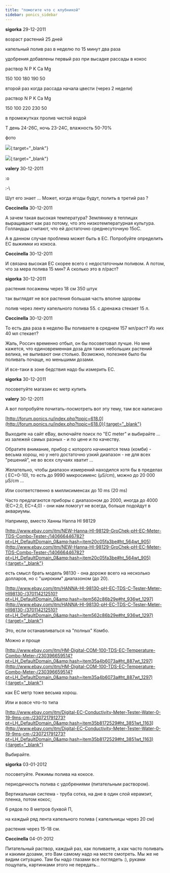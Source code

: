 ```yaml
---
title: "помогите что с клубникой"
sidebar: ponics_sidebar
---
```


**sigorka** 29-12-2011

возраст растений 25 дней

капельный полив раз в неделю по 15 минут два раза

удобрения добавлены первый раз при высадке рассады в кокос

раствор N P K Ca Mg

150 100 180 190 50

второй раз когда рассада начала цвести (через 2 недели)

раствор N P K Ca Mg

150 100 220 230 50

в промежутках пролив чистой водой

Т день 24-26С, ночь 23-24С, влажность 50-70%

фото

[![](/attachimages/9758_DSCF2327(1).jpg)](https://t.me/ponics_ru_files/7069){:target="_blank"}

[![](/attachimages/9760_DSCF2328(1).jpg)](https://t.me/ponics_ru_files/7070){:target="_blank"}

**valery** 30-12-2011

 :o

:-\

Шут его знает ... Может, когда ягоды будут, полить в третий раз ?


**Coccinella** 30-12-2011

А зачем такая высокая температура? Землянику в теплицах выращивают как раз потому, что это низкотемпературная культура. Голландцы считают, что ей достаточно среднесуточную 15оС.

А в данном случае проблема может быть в ЕС. Попробуйте определить ЕС выжимки из кокоса.


**Coccinella** 30-12-2011

И связана высокая ЕС скорее всего с недостаточным поливом. А потом, что за мера полива 15 мин? А сколько это в л/раст?


**sigorka** 30-12-2011

растения посажены через 18 см 350 штук

так выглядят не все растения большая часть вполне здоровы

полив через ленту капельного полива 55. с дренажа стекает 15 л.


**Coccinella** 30-12-2011

То есть два раза в неделю Вы поливаете в среднем 157 мл/раст? Из них 40 мл стекает? 

Жаль, Россич временно отбыл, он бы посоветовал лучше. Но мне кажется, что единовременная доза для таких небольших растений велика, не выпивают они столько. Возможно, полезнее было бы поливать почаще, но меньшими дозами.

И все-таки в зоне бедствия надо бы измерить ЕС.


**sigorka** 30-12-2011

посоветуйте магазин ес метр купить


**valery** 30-12-2011

А вот попробуйте почитать-посмотреть вот эту тему, там все написано

[http://forum.ponics.ru/index.php?topic=618.0](http://forum.ponics.ru/index.php?topic=618.0){:target="_blank"}

Выходите на сайт eBay, включайте поиск по "EC meter" и выбирайте ... из залежей самых разных - и по цене и по качеству.

Обратите внимание, прибор с которого начинается тема (комби) - весьма хорош, но у него достаточно узкий диапазон - не для всех "решений", не во всех случаях хватит ...

Желательно, чтобы диапазон измерений находился хотя бы в пределах ( ЕС=0-10), то есть до 9990 микросименс (µS/cm), можно до 20 000 µS/cm ...

Или соответственно в миллисименсах до 10 ms (20 ms)

Часто предлагаются приборы с диапазоном до 2000, иногда до 4000 (ЕС=2,0, ЕС=4,0) - они нам помогут не всегда, больше подойдут в аквариумы.

Например, вместо Ханны Hanna HI 98129 

[http://www.ebay.com/itm/NEW-Hanna-HI-98129-GroChek-pH-EC-Meter-TDS-Combo-Tester-/140666446782?pt=LH_DefaultDomain_0&amp;hash=item20c05fa3be#ht_564wt_905](http://www.ebay.com/itm/NEW-Hanna-HI-98129-GroChek-pH-EC-Meter-TDS-Combo-Tester-/140666446782?pt=LH_DefaultDomain_0&amp;hash=item20c05fa3be#ht_564wt_905){:target="_blank"}

есть смысл брать модель 98130 - она дороже всего на несколько долларов, но с "широким" диапазоном (до 20).

[http://www.ebay.com/itm/HANNA-HI-98130-pH-EC-TDS-C-Tester-Meter-HI98130-/370114212510?pt=LH_DefaultDomain_0&amp;hash=item562c86b29e#ht_936wt_1297](http://www.ebay.com/itm/HANNA-HI-98130-pH-EC-TDS-C-Tester-Meter-HI98130-/370114212510?pt=LH_DefaultDomain_0&amp;hash=item562c86b29e#ht_936wt_1297){:target="_blank"}

Это, если останавливаться на "полных" Комбо.

Можно и проще

[http://www.ebay.com/itm/HM-Digital-COM-100-TDS-EC-Temperature-Combo-Meter-/230396659514?pt=LH_DefaultDomain_0&amp;hash=item35a4b6073a#ht_887wt_1297](http://www.ebay.com/itm/HM-Digital-COM-100-TDS-EC-Temperature-Combo-Meter-/230396659514?pt=LH_DefaultDomain_0&amp;hash=item35a4b6073a#ht_887wt_1297){:target="_blank"}

как ЕС метр тоже весьма хорош.

Или и вовсе что-то типа

[http://www.ebay.com/itm/Digital-EC-Conductivity-Meter-Tester-Water-0-19-9ms-cm-/230721791273?pt=LH_DefaultDomain_0&amp;hash=item35b8172529#ht_3851wt_1163](http://www.ebay.com/itm/Digital-EC-Conductivity-Meter-Tester-Water-0-19-9ms-cm-/230721791273?pt=LH_DefaultDomain_0&amp;hash=item35b8172529#ht_3851wt_1163){:target="_blank"}

Выбирайте.


**sigorka** 03-01-2012

посоветуйте. Режимы полива на кокосе.

периодичность полива с удобрениями (питательным раствором).

Вертикальная система - труба сотка, на дне в один слой керамзит, пленка, потом кокос; 

6 рядов по 8 метров буквой П,

на каждый ряд лента капельного полива ( капельницы через 20 см)

растения через 15-18 см.


**Coccinella** 04-01-2012

Питательный раствор, каждый раз, как поливаете, а как часто поливать и какими дозами, это Вам самому надо на месте смотреть. Мы же не видим ситуацию. Там бы надо глазами все поглядеть :), руками пощупать, картинками этого не передать...


